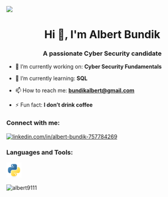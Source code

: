 ![](https://www.sogeti.com/globalassets/global/content-images/explore/blog/2020-predictions/00086---desk-anim---v0.3.gif)
<h1 align="center">Hi 👋, I'm Albert Bundik</h1>
<h3 align="center">A passionate Cyber Security candidate</h3>

- 🔭 I’m currently working on: **Cyber Security Fundamentals**

- 🌱 I’m currently learning: **SQL**

- 📫 How to reach me: **bundikalbert@gmail.com**

- ⚡ Fun fact: **I don’t drink coffee**

<h3 align="left">Connect with me:</h3>
<p align="left">
<a href="https://linkedin.com/in/linkedin.com/in/albert-bundik-757784269" target="blank"><img align="center" src="https://raw.githubusercontent.com/rahuldkjain/github-profile-readme-generator/master/src/images/icons/Social/linked-in-alt.svg" alt="linkedin.com/in/albert-bundik-757784269" height="30" width="40" /></a>
</p>

<h3 align="left">Languages and Tools:</h3>
<p align="left"> <a href="https://www.python.org" target="_blank" rel="noreferrer"> <img src="https://raw.githubusercontent.com/devicons/devicon/master/icons/python/python-original.svg" alt="python" width="40" height="40"/> </a> </p>

<p><img align="center" src="https://github-readme-stats.vercel.app/api/top-langs?username=albert9111&show_icons=true&locale=en&layout=compact" alt="albert9111" /></p>


